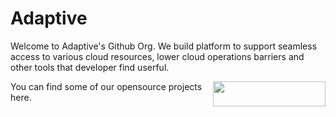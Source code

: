 # Adaptive

Welcome to Adaptive's Github Org. We build platform to support seamless access to various cloud resources, lower cloud operations barriers and other tools that developer find userful.

 <img  align="right" src="https://adaptive.live/adaptive-logo.png" data-canonical-src="https://adaptive.live/adaptive-logo.png" width="180" height="40" />
 
 You can find some of our opensource projects here.
